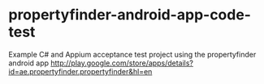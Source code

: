 # propertyfinder-android-app-code-test

Example C# and Appium acceptance test project using the propertyfinder android app http://play.google.com/store/apps/details?id=ae.propertyfinder.propertyfinder&hl=en
